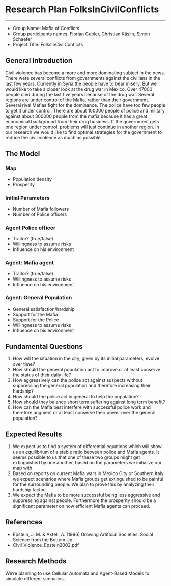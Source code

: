 # Research Plan FolksInCivilConflicts
---------------------------------------
* Group Name: Mafia of Conflicts
* Group participants names: Florian Gubler, Christian Käslin, Simon Schaefer
* Project Title: FolksInCivilConflicts 

## General Introduction
Civil violence has become a more and more dominating subject in the news. There were several conflicts from governments against the civilians in the last few years. Currently in Syria the people have to bear misery.
But we would like to take a closer look at the drug war in Mexico. Over 47000 people died during the last five years because of the drug war. Several regions are under control of the Mafia, rather than their government. Several rival Mafias fight for the dominance. The police have too few people to get it under control. There are about 100000 people of police and military against about 300000 people from the mafia because it has a great economical background from their drug business. If the government gets one region under control, problems will just continue in another region.
In our research we would like to find optimal strategies for the government to reduce the civil violence as much as possible.

## The Model
### Map
* Population density
* Prosperity

### Initial Parameters
* Number of Mafia followers
* Number of Police officers

### Agent Police officer
* Traitor? (true/false)
* Willingness to assume risks
* Influence on his environment

### Agent: Mafia agent
* Traitor? (true/false)
* Willingness to assume risks
* Influence on his environment

### Agent: General Population
* General satisfaction/hardship
* Support for the Mafia
* Support for the Police
* Willingness to assume risks
* Influence on his environment

 
## Fundamental Questions
1. How will the situation in the city, given by its initial parameters, evolve over time?
2. How should the general population act to improve or at least conserve the status of their daily life? 
3.	How aggressively can the police act against suspects without suppressing the general population and therefore increasing their hardship?
4.	How should the police act in general to help the population? 
5.	How should they balance short term suffering against long term benefit?
6.	How can the Mafia best interfere with successful police work and therefore augment or at least conserve their power over the general population?

## Expected Results
1.	We expect us to find a system of differential equations which will show us an equilibrium of a stable ratio between police and Mafia agents. It seems possible to us that one of these two groups might get extinguished by one another, based on the parameters we initialize our map with. 
2.	Based on reports on current Mafia wars in Mexico City or Southern Italy we expect scenarios where Mafia groups get extinguished to be painful for the surrounding people. We plan to prove this by analyzing their hardship factor.
3.	We expect the Mafia to be more successful being less aggressive and suppressing against people. Furthermore the prosperity should be a significant parameter on how efficient Mafia agents can proceed.

## References
* Epstein, J. M. & Axtell, A. (1996) Growing Artificial Societies: Social Science from the Bottom Up 
* Civil_Violence_Epstein2002.pdf

## Research Methods
We’re planning to use Cellular Automata and Agent-Based Models to simulate different scenarios.

